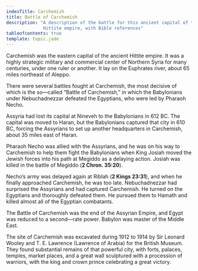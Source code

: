 ```yaml
---
indexTitle: Carchemish
title: Battle of Carchemish
description: "A description of the battle for this ancient capital of the
              Hittite empire, with Bible references"
tableofcontents: true
template: topic.jade
---
```


Carchemish was the eastern capital of the ancient Hittite empire. It was
a highly strategic military and commercial center of Northern Syria for
many centuries, under one ruler or another. It lay on the Euphrates
river, about 65 miles northeast of Aleppo.

There were several battles fought at Carchemish, the most decisive of
which is the so—called “Battle of Carchemish,” in which the Babylonians
under Nebuchadnezzar defeated the Egyptians, who were led by Pharaoh
Necho.

Assyria had lost its capital at Nineveh to the Babylonians in 612 BC.
The capital was moved to Haran, but the Babylonians captured that city
in 610 BC, forcing the Assyrians to set up another headquarters in
Carchemish, about 35 miles east of Haran.

Pharaoh Necho was allied with the Assyrians, and he was on his way to
Carchemish to help them fight the Babylonians when King Josiah moved the
Jewish forces into his path at Megiddo as a delaying action. Josiah was
killed in the battle of Megiddo (**2 Chron. 35:20**).

Necho’s army was delayed again at Riblah (**2 Kings 23:31**), and when
he finally approached Carchemish, he was too late. Nebuchadnezzar had
surprised the Assyrians and had captured Carchemish. He turned on the
Egyptians and thoroughly defeated them. He pursued them to Hamath and
killed almost all of the Egyptian combatants.

The Battle of Carchemish was the end of the Assyrian Empire, and Egypt
was reduced to a second—rate power. Babylon was master of the Middle
East.

The site of Carchemish was excavated during 1912 to 1914 by Sir Leonard
Wooley and T. E. Lawrence (Lawrence of Arabia) for the British Museum.
They found substantial remains of that powerful city, with forts,
palaces, temples, market places, and a great wall sculptured with a
procession of warriors, with the king and crown prince celebrating a
great victory.

